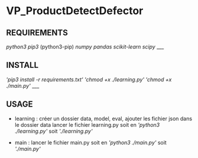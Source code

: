 # VP_ProductDetectDefector #

## REQUIREMENTS ## 
*python3*
*pip3* (python3-pip)
*numpy*
*pandas*
*scikit-learn*
*scipy*
    ___
## INSTALL ##
_'pip3 install -r requirements.txt'_
_'chmod +x ./learning.py'_
_'chmod +x ./main.py'_
    ___
## USAGE ##
- learning :
    créer un dossier data, model, eval, ajouter les fichier json dans le dossier data
    lancer le fichier learning.py soit en _'python3 ./learning.py'_ soit _'./learning.py'_

- main :
    lancer le fichier main.py soit en _'python3 ./main.py'_ soit _'./main.py'_
